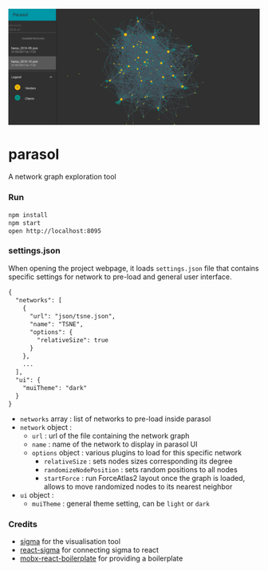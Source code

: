  ![Screenshot](documentation/Parasol_screenshot_20170327.png)

parasol
=======

A network graph exploration tool

### Run

```
npm install
npm start
open http://localhost:8095
```

### settings.json

When opening the project webpage, it loads `settings.json` file that contains
specific settings for network to pre-load and general user interface.

```
{
  "networks": [
    {
      "url": "json/tsne.json",
      "name": "TSNE",
      "options": {
        "relativeSize": true
      }
    },
    ...
  ],
  "ui": {
    "muiTheme": "dark"
  }
}
```

* `networks` array : list of networks to pre-load inside parasol
* `network` object :
  * `url` : url of the file containing the network graph
  * `name` : name of the network to display in parasol UI
  * `options` object : various plugins to load for this specific network
    * `relativeSize` : sets nodes sizes corresponding its degree
    * `randomizeNodePosition` : sets random positions to all nodes
    * `startForce` : run ForceAtlas2 layout once the graph is loaded, allows to move randomized nodes to its nearest neighbor
* `ui` object :
  * `muiTheme` : general theme setting, can be `light` or `dark`


### Credits

* [sigma](http://sigmajs.org/) for the visualisation tool
* [react-sigma](https://dunnock.github.io/react-sigma/) for connecting sigma to react
* [mobx-react-boilerplate](https://github.com/il-tmfv/mobx-react-boilerplate) for providing a boilerplate
